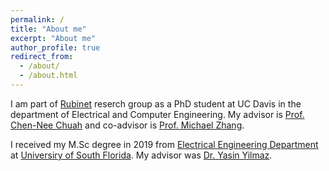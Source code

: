 ```yaml
---
permalink: /
title: "About me"
excerpt: "About me"
author_profile: true
redirect_from: 
  - /about/
  - /about.html
---
```


I am part of [Rubinet](https://www.ece.ucdavis.edu/~chuah/rubinet/index.html) reserch group as a PhD student at UC Davis in the department of Electrical and Computer Engineering. My advisor is [Prof. Chen-Nee Chuah](https://www.ece.ucdavis.edu/~chuah/rubinet/people/chuah/bio.html) and co-advisor is [Prof. Michael Zhang](https://faculty.engineering.ucdavis.edu/zhang/). 

I received my M.Sc degree in 2019 from [Electrical Engineering Department](https://www.usf.edu/engineering/ee/) at [Universiry of South Florida](https://www.usf.edu/). My advisor was [Dr. Yasin Yilmaz](http://www.eng.usf.edu/~yasiny/).

